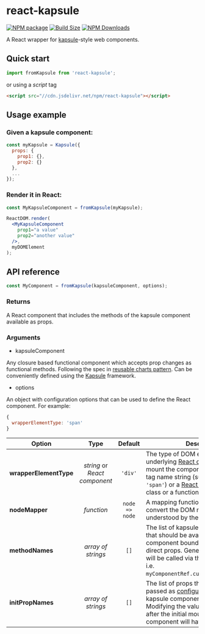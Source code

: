 react-kapsule
=============

[![NPM package][npm-img]][npm-url]
[![Build Size][build-size-img]][build-size-url]
[![NPM Downloads][npm-downloads-img]][npm-downloads-url]

A React wrapper for [kapsule](https://github.com/vasturiano/kapsule)-style web components.

## Quick start

```js
import fromKapsule from 'react-kapsule';
```
or using a *script* tag
```html
<script src="//cdn.jsdelivr.net/npm/react-kapsule"></script>
```

## Usage example

### Given a kapsule component:
```js
const myKapsule = Kapsule({ 
  props: {
    prop1: {},
    prop2: {}
  },
  ...
});
```

### Render it in React:
```jsx
const MyKapsuleComponent = fromKapsule(myKapsule);

ReactDOM.render(
  <MyKapsuleComponent
    prop1="a value"
    prop2="another value"
  />,
  myDOMElement
);
```

## API reference

```js
const MyComponent = fromKapsule(kapsuleComponent, options);
```

### Returns

A React component that includes the methods of the kapsule component available as props.

### Arguments

* kapsuleComponent

Any closure based functional component which accepts prop changes as functional methods. Following the spec in [reusable charts pattern](https://bost.ocks.org/mike/chart/). Can be conveniently defined using the [Kapsule](https://github.com/vasturiano/kapsule) framework. 

* options

 An object with configuration options that can be used to define the React component. For example:
 ```js
 {
   wrapperElementType: 'span'
 }
 ```
 
| Option | Type | Default | Description |
| --- | :--: | :--: | --- |
| <b>wrapperElementType</b> | <i>string</i> or <i>React component</i>| `'div'` | The type of DOM element used by the underlying [React createElement](https://reactjs.org/docs/react-api.html#createelement) to mount the component. Can be either a tag name string (such as `'div'` or `'span'`) or a [React component](https://reactjs.org/docs/components-and-props.html) type (a class or a function). |
| <b>nodeMapper</b> | <i>function</i> | `node => node` | A mapping function that allows to convert the DOM node into an object understood by the kapsule component. |
| <b>methodNames</b> | <i>array of strings</i> | `[]` | The list of kapsule [component methods](https://github.com/vasturiano/kapsule#methods--methodname-functionstate-args-----) that should be available as React component bound methods, instead of direct props. Generally these methods will be called via the component `ref`, i.e. `myComponentRef.current.myMethod(...)`. |
| <b>initPropNames</b> | <i>array of strings</i> | `[]` | The list of props that are intended to be passed as [configuration options](https://github.com/vasturiano/kapsule#generation) to the kapsule component's instantiation call. Modifying the values of these props after the initial mount of the React component will have no effect. |


[npm-img]: https://img.shields.io/npm/v/react-kapsule
[npm-url]: https://npmjs.org/package/react-kapsule
[build-size-img]: https://img.shields.io/bundlephobia/minzip/react-kapsule
[build-size-url]: https://bundlephobia.com/result?p=react-kapsule
[npm-downloads-img]: https://img.shields.io/npm/dt/react-kapsule
[npm-downloads-url]: https://www.npmtrends.com/react-kapsule
